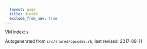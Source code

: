 ```yaml
---
  layout: page
  title: Uint64
  exclude_from_nav: true
---
```


  VM index: `9`

Autogenerated from `src/shared/opcodes.rb`, last revised: 2017-09-11